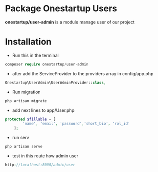 # Package Onestartup Users

  **onestartup/user-admin** is a module manage user of our project

# Installation

- Run this in the terminal
```php
composer require onestartup/user-admin
```
- after add the ServiceProvider to the providers array in config/app.php
```php
Onestartup\UserAdmin\UserAdminProvider::class,
````
- Run migration
```php
php artisan migrate
```
- add next lines to app/User.php
```php
protected $fillable = [
        'name', 'email', 'password','short_bio', 'rol_id'
    ];
```
- run serv
```php
php artisan serve
```
- test in this route how admin user
```php
http://localhost:8000/admin/user
```